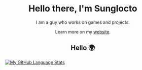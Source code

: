 

<h1 align="center" >Hello there, I'm Sunglocto</h1> 

<p align="center">I am a guy who works on games and projects.</p>
<p align="center"> Learn more on my <a href="https://sunglocto.github.io">website</a>.</p>

<h2 align="center">Hello 🌍</h2>

[![My GitHub Language Stats](https://github-readme-stats.vercel.app/api/top-langs/?username=sunglocto&langs_count=5&theme=tokyonight)]()
